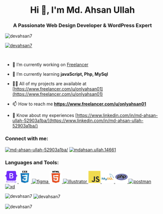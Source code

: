<h1 align="center">Hi 👋, I'm Md. Ahsan Ullah</h1>
<h3 align="center">A Passionate Web Design Developer & WordPress Expert</h3>

<p align="left"> <img src="https://komarev.com/ghpvc/?username=devahsan7&label=Profile%20views&color=0e75b6&style=flat" alt="devahsan7" /> </p>

<p align="left"> <a href="https://github.com/ryo-ma/github-profile-trophy"><img src="https://github-profile-trophy.vercel.app/?username=devahsan7" alt="devahsan7" /></a> </p>

<p align="left"> <a href="https://twitter.com/" target="blank"><img src="https://img.shields.io/twitter/follow/?logo=twitter&style=for-the-badge" alt="" /></a> </p>

- 🔭 I’m currently working on [Freelancer](https://www.freelancer.com/u/onlyahsan01)

- 🌱 I’m currently learning **javaScript, Php, MySql**

- 👨‍💻 All of my projects are available at [https://www.freelancer.com/u/onlyahsan01](https://www.freelancer.com/u/onlyahsan01)

- 📫 How to reach me **https://www.freelancer.com/u/onlyahsan01**

- 📄 Know about my experiences [https://www.linkedin.com/in/md-ahsan-ullah-52903a1ba/](https://www.linkedin.com/in/md-ahsan-ullah-52903a1ba/)

<h3 align="left">Connect with me:</h3>
<p align="left">
<a href="https://linkedin.com/in/md-ahsan-ullah-52903a1ba/" target="blank"><img align="center" src="https://raw.githubusercontent.com/rahuldkjain/github-profile-readme-generator/master/src/images/icons/Social/linked-in-alt.svg" alt="md-ahsan-ullah-52903a1ba/" height="30" width="40" /></a>
<a href="https://fb.com/mdahsan.ullah.14661" target="blank"><img align="center" src="https://raw.githubusercontent.com/rahuldkjain/github-profile-readme-generator/master/src/images/icons/Social/facebook.svg" alt="mdahsan.ullah.14661" height="30" width="40" /></a>
</p>

<h3 align="left">Languages and Tools:</h3>
<p align="left"> <a href="https://getbootstrap.com" target="_blank" rel="noreferrer"> <img src="https://raw.githubusercontent.com/devicons/devicon/master/icons/bootstrap/bootstrap-plain-wordmark.svg" alt="bootstrap" width="40" height="40"/> </a> <a href="https://www.w3schools.com/css/" target="_blank" rel="noreferrer"> <img src="https://raw.githubusercontent.com/devicons/devicon/master/icons/css3/css3-original-wordmark.svg" alt="css3" width="40" height="40"/> </a> <a href="https://www.figma.com/" target="_blank" rel="noreferrer"> <img src="https://www.vectorlogo.zone/logos/figma/figma-icon.svg" alt="figma" width="40" height="40"/> </a> <a href="https://www.w3.org/html/" target="_blank" rel="noreferrer"> <img src="https://raw.githubusercontent.com/devicons/devicon/master/icons/html5/html5-original-wordmark.svg" alt="html5" width="40" height="40"/> </a> <a href="https://www.adobe.com/in/products/illustrator.html" target="_blank" rel="noreferrer"> <img src="https://www.vectorlogo.zone/logos/adobe_illustrator/adobe_illustrator-icon.svg" alt="illustrator" width="40" height="40"/> </a> <a href="https://developer.mozilla.org/en-US/docs/Web/JavaScript" target="_blank" rel="noreferrer"> <img src="https://raw.githubusercontent.com/devicons/devicon/master/icons/javascript/javascript-original.svg" alt="javascript" width="40" height="40"/> </a> <a href="https://www.mysql.com/" target="_blank" rel="noreferrer"> <img src="https://raw.githubusercontent.com/devicons/devicon/master/icons/mysql/mysql-original-wordmark.svg" alt="mysql" width="40" height="40"/> </a> <a href="https://www.php.net" target="_blank" rel="noreferrer"> <img src="https://raw.githubusercontent.com/devicons/devicon/master/icons/php/php-original.svg" alt="php" width="40" height="40"/> </a> <a href="https://postman.com" target="_blank" rel="noreferrer"> <img src="https://www.vectorlogo.zone/logos/getpostman/getpostman-icon.svg" alt="postman" width="40" height="40"/> </a> <a href="https://www.adobe.com/products/xd.html" target="_blank" rel="noreferrer"> <img src="https://cdn.worldvectorlogo.com/logos/adobe-xd.svg" alt="xd" width="40" height="40"/> </a> </p>

<p><img align="left" src="https://github-readme-stats.vercel.app/api/top-langs?username=devahsan7&show_icons=true&locale=en&layout=compact" alt="devahsan7" /></p>

<p>&nbsp;<img align="center" src="https://github-readme-stats.vercel.app/api?username=devahsan7&show_icons=true&locale=en" alt="devahsan7" /></p>

<p><img align="center" src="https://github-readme-streak-stats.herokuapp.com/?user=devahsan7&" alt="devahsan7" /></p>
